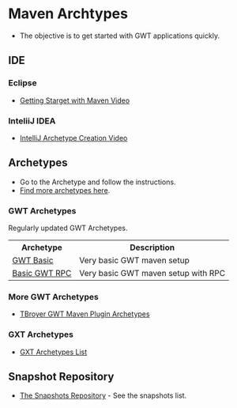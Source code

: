 # Maven Archtypes
* The objective is to get started with GWT applications quickly. 

## IDE

### Eclipse

* [Getting Starget with Maven Video](https://www.youtube.com/watch?v=xeanOpvrbBQ&index=2&list=PLBbgqtDgdc_TqzA-qXrjgTFMC_6DKAQyT&ab_channel=BrandonDonnelson)

### InteliiJ IDEA

* [IntelliJ Archetype Creation Video](https://www.youtube.com/watch?v=XD9anp_p4mc)

## Archetypes
* Go to the Archetype and follow the instructions.
* [Find more archetypes here](https://github.com/branflake2267/Archetypes/tree/master/archetypes).

### GWT Archetypes
Regularly updated GWT Archetypes.

<table>
	<tr>
		<th>Archetype</th>
		<th>Description</th>
	</tr>
	<tr>
		<td><a href="https://github.com/branflake2267/Archetypes/tree/master/archetypes/gwt-basic">GWT Basic</a></td>
		<td>Very basic GWT maven setup</td>
	</tr>
	<tr>
		<td><a href="https://github.com/branflake2267/Archetypes/tree/master/archetypes/gwt-basic-rpc">Basic GWT RPC</a></td>
		<td>Very basic GWT maven setup with RPC</td>
	</tr>
</table>

### More GWT Archetypes

* [TBroyer GWT Maven Plugin Archetypes](https://github.com/tbroyer/gwt-maven-archetypes)


### GXT Archetypes
* [GXT Archetypes List](http://docs.sencha.com/gxt/4.x/getting_started/maven/Archetypes.html)

## Snapshot Repository
* [The Snapshots Repository](https://oss.sonatype.org/content/repositories/snapshots/com/github/branflake2267/archetypes/) - See the snapshots list.



